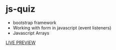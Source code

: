 # js-quiz
- bootstrap framework
- Working with form in javascript (event listeners)
- Javascript Arrays

[LIVE PREVIEW](https://cesar-rdgz.github.io/js-quiz/)
